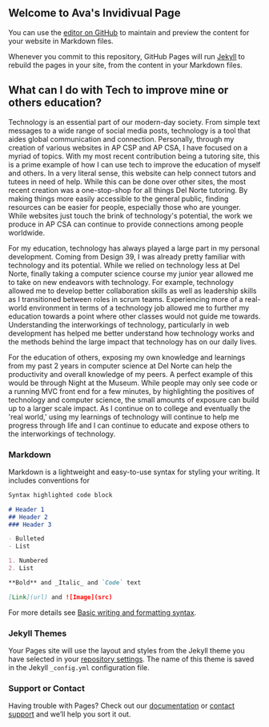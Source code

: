 ## Welcome to Ava's Invidivual Page

You can use the [editor on GitHub](https://github.com/avabrooks/avarepository/edit/gh-pages/index.md) to maintain and preview the content for your website in Markdown files.

Whenever you commit to this repository, GitHub Pages will run [Jekyll](https://jekyllrb.com/) to rebuild the pages in your site, from the content in your Markdown files.

## What can I do with Tech to improve mine or others education?
Technology is an essential part of our modern-day society. From simple text messages to a wide range of social media posts, technology is a tool that aides global communication and connection. Personally, through my creation of various websites in AP CSP and AP CSA, I have focused on a myriad of topics. With my most recent contribution being a tutoring site, this is a prime example of how I can use tech to improve the education of myself and others. In a very literal sense, this website can help connect tutors and tutees in need of help. While this can be done over other sites, the most recent creation was a one-stop-shop for all things Del Norte tutoring. By making things more easily accessible to the general public, finding resources can be easier for people, especially those who are younger. While websites just touch the brink of technology's potential, the work we produce in AP CSA can continue to provide connections among people worldwide.

For my education, technology has always played a large part in my personal development. Coming from Design 39, I was already pretty familiar with technology and its potential. While we relied on technology less at Del Norte, finally taking a computer science course my junior year allowed me to take on new endeavors with technology. For example, technology allowed me to develop better collaboration skills as well as leadership skills as I transitioned between roles in scrum teams. Experiencing more of a real-world environment in terms of a technology job allowed me to further my education towards a point where other classes would not guide me towards. Understanding the interworkings of technology, particularly in web development has helped me better understand how technology works and the methods behind the large impact that technology has on our daily lives.

For the education of others, exposing my own knowledge and learnings from my past 2 years in computer science at Del Norte can help the productivity and overall knowledge of my peers. A perfect example of this would be through Night at the Museum. While people may only see code or a running MVC front end for a few minutes, by highlighting the positives of technology and computer science, the small amounts of exposure can build up to a larger scale impact. As I continue on to college and eventually the 'real world,' using my learnings of technology will continue to help me progress through life and I can continue to educate and expose others to the interworkings of technology.


### Markdown

Markdown is a lightweight and easy-to-use syntax for styling your writing. It includes conventions for

```markdown
Syntax highlighted code block

# Header 1
## Header 2
### Header 3

- Bulleted
- List

1. Numbered
2. List

**Bold** and _Italic_ and `Code` text

[Link](url) and ![Image](src)
```

For more details see [Basic writing and formatting syntax](https://docs.github.com/en/github/writing-on-github/getting-started-with-writing-and-formatting-on-github/basic-writing-and-formatting-syntax).

### Jekyll Themes

Your Pages site will use the layout and styles from the Jekyll theme you have selected in your [repository settings](https://github.com/avabrooks/avarepository/settings/pages). The name of this theme is saved in the Jekyll `_config.yml` configuration file.

### Support or Contact

Having trouble with Pages? Check out our [documentation](https://docs.github.com/categories/github-pages-basics/) or [contact support](https://support.github.com/contact) and we’ll help you sort it out.
